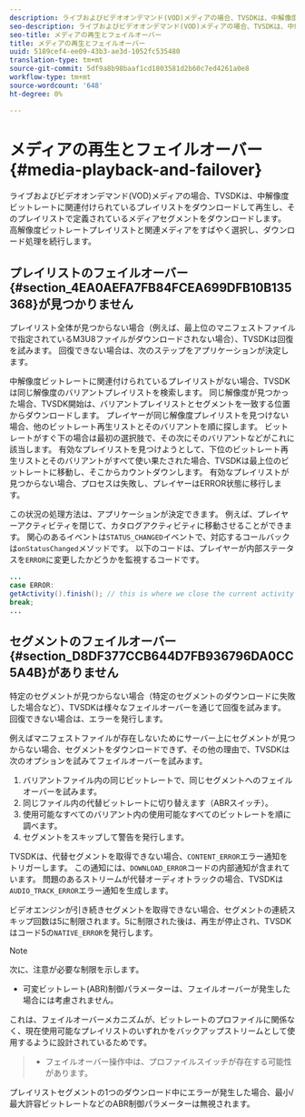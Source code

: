 ```yaml
---
description: ライブおよびビデオオンデマンド(VOD)メディアの場合、TVSDKは、中解像度ビットレートに関連付けられているプレイリストをダウンロードして再生し、そのプレイリストで定義されているメディアセグメントをダウンロードします。 高解像度ビットレートプレイリストと関連メディアをすばやく選択し、ダウンロード処理を続行します。
seo-description: ライブおよびビデオオンデマンド(VOD)メディアの場合、TVSDKは、中解像度ビットレートに関連付けられているプレイリストをダウンロードして再生し、そのプレイリストで定義されているメディアセグメントをダウンロードします。 高解像度ビットレートプレイリストと関連メディアをすばやく選択し、ダウンロード処理を続行します。
seo-title: メディアの再生とフェイルオーバー
title: メディアの再生とフェイルオーバー
uuid: 5189cef4-ee09-43b3-ae3d-1052fc535480
translation-type: tm+mt
source-git-commit: 5df9a8b98baaf1cd1803581d2b60c7ed4261a0e8
workflow-type: tm+mt
source-wordcount: '648'
ht-degree: 0%

---
```



# メディアの再生とフェイルオーバー{#media-playback-and-failover}

ライブおよびビデオオンデマンド(VOD)メディアの場合、TVSDKは、中解像度ビットレートに関連付けられているプレイリストをダウンロードして再生し、そのプレイリストで定義されているメディアセグメントをダウンロードします。 高解像度ビットレートプレイリストと関連メディアをすばやく選択し、ダウンロード処理を続行します。

## プレイリストのフェイルオーバー{#section_4EA0AEFA7FB84FCEA699DFB10B135368}が見つかりません

プレイリスト全体が見つからない場合（例えば、最上位のマニフェストファイルで指定されているM3U8ファイルがダウンロードされない場合）、TVSDKは回復を試みます。 回復できない場合は、次のステップをアプリケーションが決定します。

中解像度ビットレートに関連付けられているプレイリストがない場合、TVSDKは同じ解像度のバリアントプレイリストを検索します。 同じ解像度が見つかった場合、TVSDK開始は、バリアントプレイリストとセグメントを一致する位置からダウンロードします。 プレイヤーが同じ解像度プレイリストを見つけない場合、他のビットレート再生リストとそのバリアントを順に探します。 ビットレートがすぐ下の場合は最初の選択肢で、その次にそのバリアントなどがこれに該当します。 有効なプレイリストを見つけようとして、下位のビットレート再生リストとそのバリアントがすべて使い果たされた場合、TVSDKは最上位のビットレートに移動し、そこからカウントダウンします。 有効なプレイリストが見つからない場合、プロセスは失敗し、プレイヤーはERROR状態に移行します。

この状況の処理方法は、アプリケーションが決定できます。 例えば、プレイヤーアクティビティを閉じて、カタログアクティビティに移動させることができます。 関心のあるイベントは`STATUS_CHANGED`イベントで、対応するコールバックは`onStatusChanged`メソッドです。 以下のコードは、プレイヤーが内部ステータスを`ERROR`に変更したかどうかを監視するコードです。

```java
... 
case ERROR: 
getActivity().finish(); // this is where we close the current activity (the Player activity) 
break; 
...
```

## セグメントのフェイルオーバー{#section_D8DF377CCB644D7FB936796DA0CC5A4B}がありません

特定のセグメントが見つからない場合（特定のセグメントのダウンロードに失敗した場合など）、TVSDKは様々なフェイルオーバーを通じて回復を試みます。 回復できない場合は、エラーを発行します。

例えばマニフェストファイルが存在しないためにサーバー上にセグメントが見つからない場合、セグメントをダウンロードできず、その他の理由で、TVSDKは次のオプションを試みてフェイルオーバーを試みます。

1. バリアントファイル内の同じビットレートで、同じセグメントへのフェイルオーバーを試みます。
1. 同じファイル内の代替ビットレートに切り替えます（ABRスイッチ）。
1. 使用可能なすべてのバリアント内の使用可能なすべてのビットレートを順に調べます。
1. セグメントをスキップして警告を発行します。

TVSDKは、代替セグメントを取得できない場合、`CONTENT_ERROR`エラー通知をトリガーします。 この通知には、`DOWNLOAD_ERROR`コードの内部通知が含まれています。 問題のあるストリームが代替オーディオトラックの場合、TVSDKは`AUDIO_TRACK_ERROR`エラー通知を生成します。

ビデオエンジンが引き続きセグメントを取得できない場合、セグメントの連続スキップ回数は5に制限されます。5に制限された後は、再生が停止され、TVSDKはコード5の`NATIVE_ERROR`を発行します。

>[!NOTE]
>
>次に、注意が必要な制限を示します。
>
>* 可変ビットレート(ABR)制御パラメーターは、フェイルオーバーが発生した場合には考慮されません。
>
>  
これは、フェイルオーバーメカニズムが、ビットレートのプロファイルに関係なく、現在使用可能なプレイリストのいずれかをバックアップストリームとして使用するように設計されているためです。
>* フェイルオーバー操作中は、プロファイルスイッチが存在する可能性があります。
>
>  
プレイリストセグメントの1つのダウンロード中にエラーが発生した場合、最小/最大許容ビットレートなどのABR制御パラメーターは無視されます。


